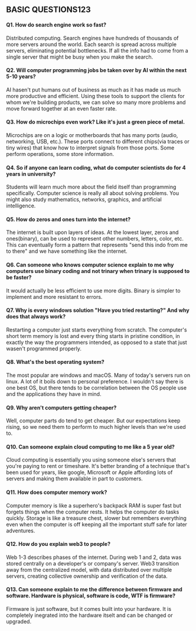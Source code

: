 ## BASIC QUESTIONS123
#### Q1. How do search engine work so fast?   
Distributed computing. Search engines have hundreds of thousands of more servers around the world. Each search is spread across multiple    servers, eliminating potential bottlenecks. If all the info had to come from a single server that might be busy when you make the search.   
#### Q2. Will computer programming jobs be taken over by AI within the next 5-10 years?   
AI hasen't put humans out of business as much as it has made us much more productive and efficient. Using these tools to support the clients for whom we're building products, we can solve so many more problems and move forward together at an even faster rate.   
#### Q3. How do microchips even work? Like it's just a green piece of metal.   
Microchips are on a logic or motherboards that has many ports (audio, networking, USB, etc.). These ports connect to different chips(via traces or tiny wires) that know how to interpret signals from those ports. Some perform operations, some store information.   
#### Q4. So if anyone can learn coding, what do computer scientists do for 4 years in university?   
Students will learn much more about the field itself than programming specifically. Computer science is really all about solving problems. You might also study mathematics, networks, graphics, and artificial intelligence.   
#### Q5. How do zeros and ones turn into the internet?   
The internet is built upon layers of ideas. At the lowest layer, zeros and ones(binary), can be used to represent other numbers, letters, color, etc. This can eventually form a pattern that represents "send this indo from me to there" and we have something like the internet.   
#### Q6. Can someone who knows computer science explain to me why computers use binary coding and not trinary when trinary is supposed to be faster?   
It would actually be less efficient to use more digits. Binary is simpler to implement and more resistant to errors.   
#### Q7. Why is every windows solution "Have you tried restarting?" And why does that always work?   
Restarting a computer just starts everything from scratch. The computer's short term memory is lost and every thing starts in pristine condition, in exactly the way the programmers intended, as opposed to a state that just wasen't programmed properly.   
#### Q8. What's the best operating system?   
The most popular are windows and macOS. Many of today's servers run on linux. A lot of it boils down to personal preference. I wouldn't say there is one best OS, but there tends to be correlation between the OS people use and the applications they have in mind.   
#### Q9. Why aren't computers getting cheaper?   
Well, computer parts do tend to get cheaper. But our expectations keep rising, so we need them to perform to much higher levels than we're used to.   
#### Q10. Can someone explain cloud computing to me like a 5 year old?   
Cloud computing is essentially you using someone else's servers that you're paying to rent or timeshare. It's better branding of a technique that's been used for years, like google, Microsoft or Apple affording lots of servers and making them available in part to customers.  
#### Q11. How does computer memory work?   
Computer memory is like a superhero's backpack RAM is super fast but forgets things when the computer rests. It helps the computer do tasks quickly. Storage is like a treasure chest, slower but remembers everything even when the computer is off keeping all the important stuff safe for later adventures.  
#### Q12. How do you explain web3 to people?   
Web 1-3 describes phases of the internet. During web 1 and 2, data was stored centrally on a  developer's or company's server. Web3 transition away from the centralized model, with data distributed over multiple servers, creating collective ownership and verification of the data.   
#### Q13. Can someone explain to me the difference between firmware and software. Hardware is physical, software is code, WTF is firmware?   
Firmware is just software, but it comes built into your hardware. It is completely inegrated into the hardware itselt and can be changed or upgraded.   
